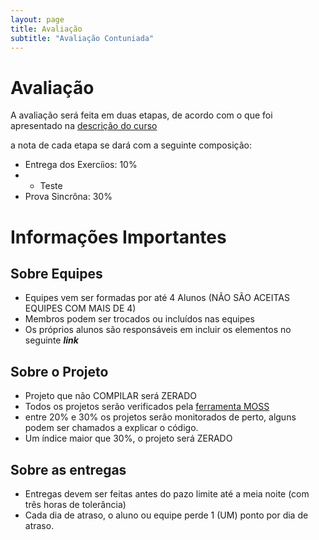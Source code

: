 ```yaml
---
layout: page
title: Avaliação
subtitle: "Avaliação Contuniada"
---
```


# Avaliação 

A avaliação será feita em duas etapas, de acordo com o que foi apresentado na [descrição do curso](https://netuh.github.io/p1/curso/)

a nota de cada etapa se dará com a seguinte composição:
- Entrega dos Exercíios: 10%
- - Teste 
- Prova Sincrôna: 30%


# Informações Importantes

## Sobre Equipes

- Equipes vem ser formadas por até 4 Alunos (NÃO SÃO ACEITAS EQUIPES COM MAIS DE 4)
- Membros podem ser trocados ou incluídos nas equipes
- Os próprios alunos são responsáveis em incluir os elementos no seguinte ***link***

## Sobre o Projeto

- Projeto que não COMPILAR será ZERADO
- Todos os projetos serão verificados pela [ferramenta MOSS](https://theory.stanford.edu/~aiken/moss/)
- entre 20% e 30% os projetos serão monitorados de perto, alguns podem ser chamados a explicar o código.
- Um índice maior que 30%, o projeto será ZERADO

## Sobre as entregas

- Entregas devem ser feitas antes do pazo limite até a meia noite (com três horas de tolerância)
- Cada dia de atraso, o aluno ou equipe perde 1 (UM) ponto por dia de atraso. 
